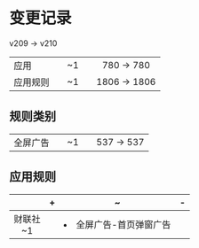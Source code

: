 # 变更记录

v209 -> v210

||||||
|-|:-:|:-:|:-:|:-:|
|应用||~1||780 -> 780|
|应用规则||~1||1806 -> 1806|

## 规则类别

||||||
|-|:-:|:-:|:-:|:-:|
|全屏广告||~1||537 -> 537|

## 应用规则

||+|~|-|
|:-:|-|-|-|
|财联社<br>~1||<li>全屏广告-首页弹窗广告||
